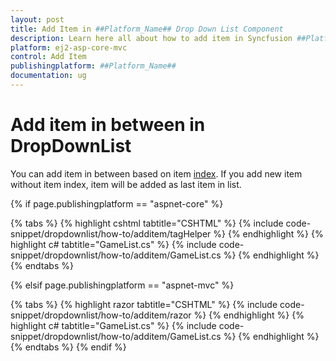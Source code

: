 ```yaml
---
layout: post
title: Add Item in ##Platform_Name## Drop Down List Component
description: Learn here all about how to add item in Syncfusion ##Platform_Name## Drop Down List component of Syncfusion Essential JS 2 and more.
platform: ej2-asp-core-mvc
control: Add Item
publishingplatform: ##Platform_Name##
documentation: ug
---
```



# Add item in between in DropDownList

You can add item in between based on item [index](https://help.syncfusion.com/cr/aspnetmvc-js2/Syncfusion.EJ2.DropDowns.DropDownList.html#Syncfusion_EJ2_DropDowns_DropDownList_Index). If you add new item without item index, item will be added as last item in list.

{% if page.publishingplatform == "aspnet-core" %}

{% tabs %}
{% highlight cshtml tabtitle="CSHTML" %}
{% include code-snippet/dropdownlist/how-to/additem/tagHelper %}
{% endhighlight %}
{% highlight c# tabtitle="GameList.cs" %}
{% include code-snippet/dropdownlist/how-to/additem/GameList.cs %}
{% endhighlight %}
{% endtabs %}

{% elsif page.publishingplatform == "aspnet-mvc" %}

{% tabs %}
{% highlight razor tabtitle="CSHTML" %}
{% include code-snippet/dropdownlist/how-to/additem/razor %}
{% endhighlight %}
{% highlight c# tabtitle="GameList.cs" %}
{% include code-snippet/dropdownlist/how-to/additem/GameList.cs %}
{% endhighlight %}
{% endtabs %}
{% endif %}

